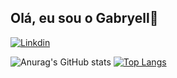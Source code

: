 ## Olá, eu sou o Gabryell👋

[![Linkdin](https://img.shields.io/badge/LinkedIn-0077B5?style=for-the-badge&logo=linkedin&logoColor=white)](https://www.linkedin.com/in/gabryell-silva/)


![Anurag's GitHub stats](https://github-readme-stats.vercel.app/api?username=Gabryell568&show_icons=true&theme=radical)
[![Top Langs](https://github-readme-stats.vercel.app/api/top-langs/?username=Gabryell568&layout=donut)](https://github.com/Gabryell568/github-readme-stats)
